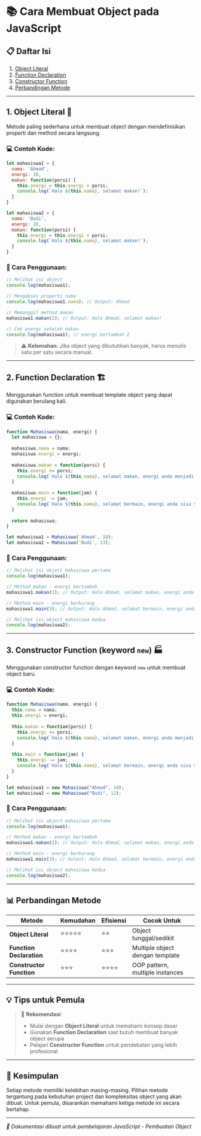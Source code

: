# 📚 Cara Membuat Object pada JavaScript

## 📋 Daftar Isi
1. [Object Literal](#1-object-literal-) 
2. [Function Declaration](#2-function-declaration-)
3. [Constructor Function](#3-constructor-function-keyword-new-)
4. [Perbandingan Metode](#-perbandingan-metode)

---

## 1. Object Literal 📝

Metode paling sederhana untuk membuat object dengan mendefinisikan properti dan method secara langsung.

### 💻 Contoh Kode:

```javascript
let mahasiswa1 = {
  nama: 'Ahmad',
  energi: 10,
  makan: function(porsi) {
    this.energi = this.energi + porsi;
    console.log(`Halo ${this.nama}, selamat makan!`);
  }
}

let mahasiswa2 = {
  nama: 'Budi',
  energi: 20,
  makan: function(porsi) {
    this.energi = this.energi + porsi;
    console.log(`Halo ${this.nama}, selamat makan!`);
  }
}
```

### 🔧 Cara Penggunaan:

```javascript
// Melihat isi object
console.log(mahasiswa1);

// Mengakses properti nama
console.log(mahasiswa1.nama); // Output: Ahmad

// Memanggil method makan
mahasiswa1.makan(2); // Output: Halo Ahmad, selamat makan!

// Cek energi setelah makan
console.log(mahasiswa1); // energi bertambah 2
```

> ⚠️ **Kelemahan**: Jika object yang dibutuhkan banyak, harus menulis satu per satu secara manual.

---

## 2. Function Declaration 🏗️

Menggunakan function untuk membuat template object yang dapat digunakan berulang kali.

### 💻 Contoh Kode:

```javascript
function Mahasiswa(nama, energi) {
  let mahasiswa = {};
  
  mahasiswa.nama = nama;
  mahasiswa.energi = energi;
  
  mahasiswa.makan = function(porsi) {
    this.energi += porsi;
    console.log(`Halo ${this.nama}, selamat makan, energi anda menjadi ${this.energi}`);
  }
  
  mahasiswa.main = function(jam) {
    this.energi -= jam;
    console.log(`Halo ${this.nama}, selamat bermain, energi anda sisa ${this.energi}`);
  }
  
  return mahasiswa;
}

let mahasiswa1 = Mahasiswa('Ahmad', 10);
let mahasiswa2 = Mahasiswa('Budi', 13);
```

### 🔧 Cara Penggunaan:

```javascript
// Melihat isi object mahasiswa pertama
console.log(mahasiswa1);

// Method makan - energi bertambah
mahasiswa1.makan(2); // Output: Halo Ahmad, selamat makan, energi anda menjadi 12

// Method main - energi berkurang
mahasiswa1.main(3); // Output: Halo Ahmad, selamat bermain, energi anda sisa 9

// Melihat isi object mahasiswa kedua
console.log(mahasiswa2);
```

---

## 3. Constructor Function (keyword `new`) 🏭

Menggunakan constructor function dengan keyword `new` untuk membuat object baru.

### 💻 Contoh Kode:

```javascript
function Mahasiswa(nama, energi) {
  this.nama = nama;
  this.energi = energi;
  
  this.makan = function(porsi) {
    this.energi += porsi;
    console.log(`Halo ${this.nama}, selamat makan, energi anda menjadi ${this.energi}`);
  }
  
  this.main = function(jam) {
    this.energi -= jam;
    console.log(`Halo ${this.nama}, selamat bermain, energi anda sisa ${this.energi}`);
  }
}

let mahasiswa1 = new Mahasiswa("Ahmad", 10);
let mahasiswa2 = new Mahasiswa("Budi", 12);
```

### 🔧 Cara Penggunaan:

```javascript
// Melihat isi object mahasiswa pertama
console.log(mahasiswa1);

// Method makan - energi bertambah
mahasiswa1.makan(2); // Output: Halo Ahmad, selamat makan, energi anda menjadi 12

// Method main - energi berkurang
mahasiswa1.main(3); // Output: Halo Ahmad, selamat bermain, energi anda sisa 9

// Melihat isi object mahasiswa kedua
console.log(mahasiswa2);
```

---

## 📊 Perbandingan Metode

| Metode | Kemudahan | Efisiensi | Cocok Untuk |
|--------|-----------|-----------|-------------|
| **Object Literal** | ⭐⭐⭐⭐⭐ | ⭐⭐ | Object tunggal/sedikit |
| **Function Declaration** | ⭐⭐⭐⭐ | ⭐⭐⭐ | Multiple object dengan template |
| **Constructor Function** | ⭐⭐⭐ | ⭐⭐⭐⭐ | OOP pattern, multiple instances |

---

## 💡 Tips untuk Pemula

> 💭 **Rekomendasi**: 
> - Mulai dengan **Object Literal** untuk memahami konsep dasar
> - Gunakan **Function Declaration** saat butuh membuat banyak object serupa
> - Pelajari **Constructor Function** untuk pendekatan yang lebih profesional

---

## 🎯 Kesimpulan

Setiap metode memiliki kelebihan masing-masing. Pilihan metode tergantung pada kebutuhan project dan kompleksitas object yang akan dibuat. Untuk pemula, disarankan memahami ketiga metode ini secara bertahap.

---

*📅 Dokumentasi dibuat untuk pembelajaran JavaScript - Pembuatan Object*
